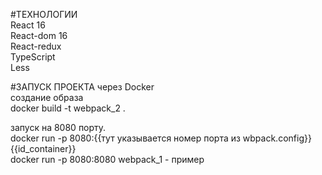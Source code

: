 #ТЕХНОЛОГИИ <br>
React 16 <br>
React-dom 16 <br>
React-redux <br>
TypeScript <br>
Less <br>

#ЗАПУСК ПРОЕКТА через Docker <br>
создание образа <br>
docker build -t webpack_2 . <br>

запуск на 8080 порту. <br>
docker run -p 8080:{{тут указывается номер порта из wbpack.config}} {{id_container}} <br>
docker run -p 8080:8080 webpack_1 - пример
